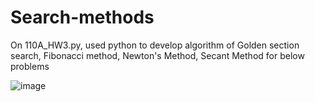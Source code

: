 # Search-methods
On 110A_HW3.py, used python to develop algorithm of Golden section search, Fibonacci method, Newton's Method, Secant Method for below problems

![image](https://github.com/Iwatas1/Search-method/assets/94998720/3d92ef37-e223-4a4d-8d3e-4f40d21b322f)
